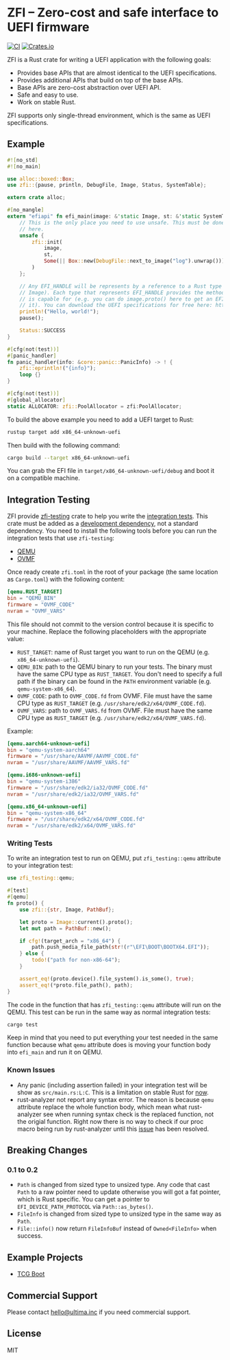 # ZFI – Zero-cost and safe interface to UEFI firmware
[![CI](https://github.com/ultimicro/zfi/actions/workflows/ci.yml/badge.svg)](https://github.com/ultimicro/zfi/actions/workflows/ci.yml)
[![Crates.io](https://img.shields.io/crates/v/zfi)](https://crates.io/crates/zfi)

ZFI is a Rust crate for writing a UEFI application with the following goals:

- Provides base APIs that are almost identical to the UEFI specifications.
- Provides additional APIs that build on top of the base APIs.
- Base APIs are zero-cost abstraction over UEFI API.
- Safe and easy to use.
- Work on stable Rust.

ZFI supports only single-thread environment, which is the same as UEFI specifications.

## Example

```rust
#![no_std]
#![no_main]

use alloc::boxed::Box;
use zfi::{pause, println, DebugFile, Image, Status, SystemTable};

extern crate alloc;

#[no_mangle]
extern "efiapi" fn efi_main(image: &'static Image, st: &'static SystemTable) -> Status {
    // This is the only place you need to use unsafe. This must be done immediately after landing
    // here.
    unsafe {
        zfi::init(
            image,
            st,
            Some(|| Box::new(DebugFile::next_to_image("log").unwrap())),
        )
    };

    // Any EFI_HANDLE will be represents by a reference to a Rust type (e.g. image here is a type of
    // Image). Each type that represents EFI_HANDLE provides the methods to access any protocols it
    // is capable for (e.g. you can do image.proto() here to get an EFI_LOADED_IMAGE_PROTOCOL from
    // it). You can download the UEFI specifications for free here: https://uefi.org/specifications
    println!("Hello, world!");
    pause();

    Status::SUCCESS
}

#[cfg(not(test))]
#[panic_handler]
fn panic_handler(info: &core::panic::PanicInfo) -> ! {
    zfi::eprintln!("{info}");
    loop {}
}

#[cfg(not(test))]
#[global_allocator]
static ALLOCATOR: zfi::PoolAllocator = zfi:PoolAllocator;
```

To build the above example you need to add a UEFI target to Rust:

```sh
rustup target add x86_64-unknown-uefi
```

Then build with the following command:

```sh
cargo build --target x86_64-unknown-uefi
```

You can grab the EFI file in `target/x86_64-unknown-uefi/debug` and boot it on a compatible machine.

## Integration Testing

ZFI provide [zfi-testing](https://crates.io/crates/zfi-testing) crate to help you write the
[integration tests](https://doc.rust-lang.org/rust-by-example/testing/integration_testing.html).
This crate must be added as a
[development dependency](https://doc.rust-lang.org/rust-by-example/testing/dev_dependencies.html),
not a standard dependency. You need to install the following tools before you can run the
integration tests that use `zfi-testing`:

- [QEMU](https://www.qemu.org)
- [OVMF](https://github.com/tianocore/tianocore.github.io/wiki/OVMF)

Once ready create `zfi.toml` in the root of your package (the same location as `Cargo.toml`) with
the following content:

```toml
[qemu.RUST_TARGET]
bin = "QEMU_BIN"
firmware = "OVMF_CODE"
nvram = "OVMF_VARS"
```

This file should not commit to the version control because it is specific to your machine. Replace
the following placeholders with the appropriate value:

- `RUST_TARGET`: name of Rust target you want to run on the QEMU (e.g. `x86_64-unknown-uefi`).
- `QEMU_BIN`: path to the QEMU binary to run your tests. The binary must have the same CPU type as
  `RUST_TARGET`. You don't need to specify a full path if the binary can be found in the `PATH`
  environment variable (e.g. `qemu-system-x86_64`).
- `OVMF_CODE`: path to `OVMF_CODE.fd` from OVMF. File must have the same CPU type as `RUST_TARGET`
  (e.g. `/usr/share/edk2/x64/OVMF_CODE.fd`).
- `OVMF_VARS`: path to `OVMF_VARS.fd` from OVMF. File must have the same CPU type as `RUST_TARGET`
  (e.g. `/usr/share/edk2/x64/OVMF_VARS.fd`).

Example:

```toml
[qemu.aarch64-unknown-uefi]
bin = "qemu-system-aarch64"
firmware = "/usr/share/AAVMF/AAVMF_CODE.fd"
nvram = "/usr/share/AAVMF/AAVMF_VARS.fd"

[qemu.i686-unknown-uefi]
bin = "qemu-system-i386"
firmware = "/usr/share/edk2/ia32/OVMF_CODE.fd"
nvram = "/usr/share/edk2/ia32/OVMF_VARS.fd"

[qemu.x86_64-unknown-uefi]
bin = "qemu-system-x86_64"
firmware = "/usr/share/edk2/x64/OVMF_CODE.fd"
nvram = "/usr/share/edk2/x64/OVMF_VARS.fd"
```

### Writing Tests

To write an integration test to run on QEMU, put `zfi_testing::qemu` attribute to your integration
test:

```rust
use zfi_testing::qemu;

#[test]
#[qemu]
fn proto() {
    use zfi::{str, Image, PathBuf};

    let proto = Image::current().proto();
    let mut path = PathBuf::new();

    if cfg!(target_arch = "x86_64") {
        path.push_media_file_path(str!(r"\EFI\BOOT\BOOTX64.EFI"));
    } else {
        todo!("path for non-x86-64");
    }

    assert_eq!(proto.device().file_system().is_some(), true);
    assert_eq!(*proto.file_path(), path);
}
```

The code in the function that has `zfi_testing::qemu` attribute will run on the QEMU. This test can
be run in the same way as normal integration tests:

```sh
cargo test
```

Keep in mind that you need to put everything your test needed in the same function because what
`qemu` attribute does is moving your function body into `efi_main` and run it on QEMU.

### Known Issues

- Any panic (including assertion failed) in your integration test will be show as `src/main.rs:L:C`.
  This is a limitation on stable Rust for [now](https://github.com/rust-lang/rust/issues/54725).
- rust-analyzer not report any syntax error. The reason is because `qemu` attribute replace the
  whole function body, which mean what rust-analyzer see when running syntax check is the replaced
  function, not the origial function. Right now there is no way to check if our proc macro being run
  by rust-analyzer until this [issue](https://github.com/rust-lang/rust-analyzer/issues/13731) has
  been resolved.

## Breaking Changes

### 0.1 to 0.2

- `Path` is changed from sized type to unsized type. Any code that cast `Path` to a raw pointer need
  to update otherwise you will got a fat pointer, which is Rust specific. You can get a pointer to
  `EFI_DEVICE_PATH_PROTOCOL` via `Path::as_bytes()`.
- `FileInfo` is changed from sized type to unsized type in the same way as `Path`.
- `File::info()` now return `FileInfoBuf` instead of `Owned<FileInfo>` when success.

## Example Projects

- [TCG Boot](https://github.com/ultimaweapon/tcg-boot)

## Commercial Support

Please contact hello@ultima.inc if you need commercial support.

## License

MIT
